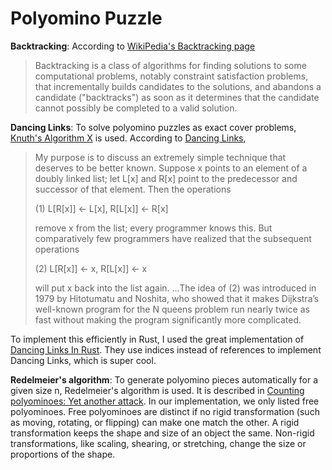 # Polyomino Puzzle

**Backtracking**: According to [WikiPedia's Backtracking page](https://en.wikipedia.org/wiki/Backtracking) 
> Backtracking is a class of algorithms for finding solutions to some computational problems, notably constraint satisfaction problems, that incrementally builds candidates to the solutions, and abandons a candidate ("backtracks") as soon as it determines that the candidate cannot possibly be completed to a valid solution.

**Dancing Links**: To solve polyomino puzzles as exact cover problems, [Knuth's Algorithm X](https://en.wikipedia.org/wiki/Knuth%27s_Algorithm_X) is used. According to [Dancing Links](https://doi.org/10.48550/arXiv.cs/0011047), 
> My purpose is to discuss an extremely simple technique that deserves to be better known. Suppose x points to an element of a doubly linked list; let L[x] and R[x] point to the predecessor and successor of that element. Then the operations
> 
> (1) L[R[x]] ← L[x], R[L[x]] ← R[x]
> 
> remove x from the list; every programmer knows this. But comparatively few programmers have realized that the subsequent operations
> 
> (2) L[R[x]] ← x, R[L[x]] ← x
> 
> will put x back into the list again. ...The idea of (2) was introduced in 1979 by Hitotumatu and Noshita, who showed that it makes Dijkstra’s well-known program for the N queens problem run nearly twice as fast without making the program significantly more complicated.

To implement this efficiently in Rust, I used the great implementation of [Dancing Links In Rust](https://ferrous-systems.com/blog/dlx-in-rust/). They use indices instead of references to implement Dancing Links, which is super cool.

**Redelmeier's algorithm**: To generate polyomino pieces automatically for a given size n, Redelmeier's algorithm is used. It is described in [Counting polyominoes: Yet another attack](https://doi.org/10.1016/0012-365X(81)90237-5). In our implementation, we only listed free polyominoes. Free polyominoes are distinct if no rigid transformation (such as moving, rotating, or flipping) can make one match the other. A rigid transformation keeps the shape and size of an object the same. Non-rigid transformations, like scaling, shearing, or stretching, change the size or proportions of the shape.




